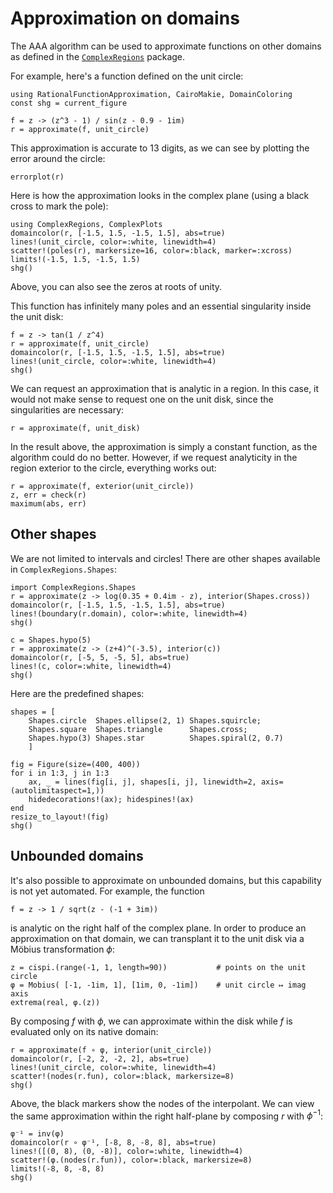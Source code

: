 # Approximation on domains

The AAA algorithm can be used to approximate functions on other domains as defined in the [`ComplexRegions`](https://complexvariables.github.io/ComplexRegions.jl/stable/) package. 

For example, here's a function defined on the unit circle:

```@example shapes
using RationalFunctionApproximation, CairoMakie, DomainColoring
const shg = current_figure

f = z -> (z^3 - 1) / sin(z - 0.9 - 1im)
r = approximate(f, unit_circle)
```

This approximation is accurate to 13 digits, as we can see by plotting the error around the circle:

```@example shapes
errorplot(r)
```

Here is how the approximation looks in the complex plane (using a black cross to mark the pole):

```@example shapes
using ComplexRegions, ComplexPlots
domaincolor(r, [-1.5, 1.5, -1.5, 1.5], abs=true)
lines!(unit_circle, color=:white, linewidth=4)
scatter!(poles(r), markersize=16, color=:black, marker=:xcross)
limits!(-1.5, 1.5, -1.5, 1.5)
shg()
```

Above, you can also see the zeros at roots of unity.

This function has infinitely many poles and an essential singularity inside the unit disk:

```@example shapes
f = z -> tan(1 / z^4)
r = approximate(f, unit_circle)
domaincolor(r, [-1.5, 1.5, -1.5, 1.5], abs=true)
lines!(unit_circle, color=:white, linewidth=4)
shg()
```

We can request an approximation that is analytic in a region. In this case, it would not make sense to request one on the unit disk, since the singularities are necessary:

```@example shapes
r = approximate(f, unit_disk)
```

In the result above, the approximation is simply a constant function, as the algorithm could do no better. However, if we request analyticity in the region exterior to the circle, everything works out:

```@example shapes
r = approximate(f, exterior(unit_circle))
z, err = check(r)
maximum(abs, err)
```

## Other shapes

We are not limited to intervals and circles! There are other shapes available in `ComplexRegions.Shapes`:

```@example shapes
import ComplexRegions.Shapes
r = approximate(z -> log(0.35 + 0.4im - z), interior(Shapes.cross))
domaincolor(r, [-1.5, 1.5, -1.5, 1.5], abs=true)
lines!(boundary(r.domain), color=:white, linewidth=4)
shg()
```

```@example shapes
c = Shapes.hypo(5)
r = approximate(z -> (z+4)^(-3.5), interior(c))
domaincolor(r, [-5, 5, -5, 5], abs=true)
lines!(c, color=:white, linewidth=4)
shg()
```

Here are the predefined shapes:

```@example shapes
shapes = [
    Shapes.circle  Shapes.ellipse(2, 1) Shapes.squircle; 
    Shapes.square  Shapes.triangle      Shapes.cross;
    Shapes.hypo(3) Shapes.star          Shapes.spiral(2, 0.7)
    ]

fig = Figure(size=(400, 400))
for i in 1:3, j in 1:3
    ax, _ = lines(fig[i, j], shapes[i, j], linewidth=2, axis=(autolimitaspect=1,))
    hidedecorations!(ax); hidespines!(ax)
end
resize_to_layout!(fig)
shg()
```

## Unbounded domains

It's also possible to approximate on unbounded domains, but this capability is not yet automated. For example, the function

```@example shapes
f = z -> 1 / sqrt(z - (-1 + 3im))
```

is analytic on the right half of the complex plane. In order to produce an approximation on that domain, we can transplant it to the unit disk via a Möbius transformation $\phi$:

```@example shapes
z = cispi.(range(-1, 1, length=90))           # points on the unit circle
φ = Mobius( [-1, -1im, 1], [1im, 0, -1im])    # unit circle ↦ imag axis
extrema(real, φ.(z))
``` 

By composing $f$ with $\phi$, we can approximate within the disk while $f$ is evaluated only on its native domain:

```@example shapes
r = approximate(f ∘ φ, interior(unit_circle))
domaincolor(r, [-2, 2, -2, 2], abs=true)
lines!(unit_circle, color=:white, linewidth=4)
scatter!(nodes(r.fun), color=:black, markersize=8)
shg()
```

Above, the black markers show the nodes of the interpolant. We can view the same approximation within the right half-plane by composing $r$ with $\phi^{-1}$:

```@example shapes
φ⁻¹ = inv(φ)
domaincolor(r ∘ φ⁻¹, [-8, 8, -8, 8], abs=true)
lines!([(0, 8), (0, -8)], color=:white, linewidth=4)
scatter!(φ.(nodes(r.fun)), color=:black, markersize=8)
limits!(-8, 8, -8, 8)
shg()
```
